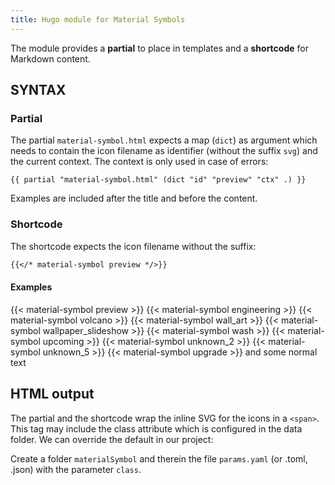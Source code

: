 ```yaml
---
title: Hugo module for Material Symbols
---
```


The module provides a **partial** to place in templates and a **shortcode** for Markdown content.

## SYNTAX

### Partial

The partial `material-symbol.html` expects a map (`dict`) as argument which needs to contain the icon filename as identifier (without the suffix `svg`) and the current context. The context is only used in case of errors:

```go-html-template
{{ partial "material-symbol.html" (dict "id" "preview" "ctx" .) }}
```

Examples are included after the title and before the content.

### Shortcode

The shortcode expects the icon filename without the suffix:

```md
{{</* material-symbol preview */>}}
```

#### Examples 

{{< material-symbol preview >}} {{< material-symbol engineering >}} {{< material-symbol volcano >}}
{{< material-symbol wall_art >}} {{< material-symbol wallpaper_slideshow >}} {{< material-symbol wash >}} {{< material-symbol upcoming >}} {{< material-symbol unknown_2 >}} {{< material-symbol unknown_5 >}} {{< material-symbol upgrade >}} and some normal text

## HTML output

The partial and the shortcode wrap the inline SVG for the icons in a `<span>`. This tag may include the class attribute which is configured in the data folder. We can override the default in our project:

Create a folder `materialSymbol` and therein the file `params.yaml` (or .toml, .json) with the parameter `class`.
